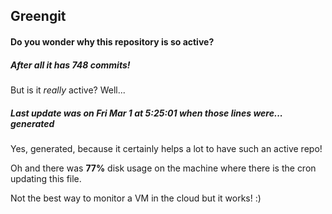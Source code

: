 ## Greengit

#### Do you wonder why this repository is so active?

##### After all it has 748 commits!

But is it *really* active? Well...

##### Last update was on Fri Mar 1 at 5:25:01 when those lines were... generated

Yes, generated, because it certainly helps a lot to have such an active repo!

Oh and there was **77%** disk usage on the machine
where there is the cron updating this file.

Not the best way to monitor a VM in the cloud but it works! :)

